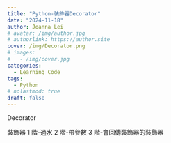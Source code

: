 ```yaml
---
title: "Python-裝飾器Decorator"
date: "2024-11-18"
author: Joanna Lei
# avatar: /img/author.jpg
# authorlink: https://author.site
cover: /img/Decorator.png
# images:
#   - /img/cover.jpg
categories:
  - Learning Code
tags:
  - Python
# nolastmod: true
draft: false
---
```


Decorator

<!--more-->

裝飾器
1 階-過水
2 階-帶參數
3 階-會回傳裝飾器的裝飾器
